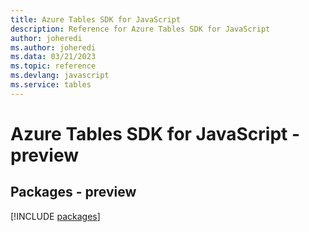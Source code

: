 ```yaml
---
title: Azure Tables SDK for JavaScript
description: Reference for Azure Tables SDK for JavaScript
author: joheredi
ms.author: joheredi
ms.data: 03/21/2023
ms.topic: reference
ms.devlang: javascript
ms.service: tables
---
```

# Azure Tables SDK for JavaScript - preview
## Packages - preview
[!INCLUDE [packages](tables-index.md)]